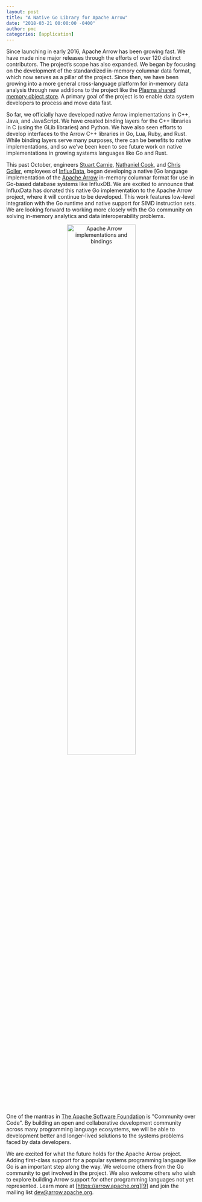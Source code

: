 ```yaml
---
layout: post
title: "A Native Go Library for Apache Arrow"
date: "2018-03-21 00:00:00 -0400"
author: pmc
categories: [application]
---
```

<!--
{% comment %}
Licensed to the Apache Software Foundation (ASF) under one or more
contributor license agreements.  See the NOTICE file distributed with
this work for additional information regarding copyright ownership.
The ASF licenses this file to you under the Apache License, Version 2.0
(the "License"); you may not use this file except in compliance with
the License.  You may obtain a copy of the License at

http://www.apache.org/licenses/LICENSE-2.0

Unless required by applicable law or agreed to in writing, software
distributed under the License is distributed on an "AS IS" BASIS,
WITHOUT WARRANTIES OR CONDITIONS OF ANY KIND, either express or implied.
See the License for the specific language governing permissions and
limitations under the License.
{% endcomment %}
-->

Since launching in early 2016, Apache Arrow has been growing fast. We have made
nine major releases through the efforts of over 120 distinct contributors. The
project’s scope has also expanded. We began by focusing on the development of
the standardized in-memory columnar data format, which now serves as a pillar
of the project. Since then, we have been growing into a more general
cross-language platform for in-memory data analysis through new additions to
the project like the [Plasma shared memory object store][1]. A primary goal of
the project is to enable data system developers to process and move data fast.

So far, we officially have developed native Arrow implementations in C++, Java,
and JavaScript. We have created binding layers for the C++ libraries in C
(using the GLib libraries) and Python. We have also seen efforts to develop
interfaces to the Arrow C++ libraries in Go, Lua, Ruby, and Rust. While binding
layers serve many purposes, there can be benefits to native implementations,
and so we’ve been keen to see future work on native implementations in growing
systems languages like Go and Rust.

This past October, engineers [Stuart Carnie][2], [Nathaniel Cook][3], and
[Chris Goller][4], employees of [InfluxData][5], began developing a native [Go
language implementation of the [Apache Arrow][6] in-memory columnar format for
use in Go-based database systems like InfluxDB. We are excited to announce that
InfluxData has donated this native Go implementation to the Apache Arrow
project, where it will continue to be developed. This work features low-level
integration with the Go runtime and native support for SIMD instruction
sets. We are looking forward to working more closely with the Go community on
solving in-memory analytics and data interoperability problems.

<div align="center">
<img src="{{ site.base-url }}/img/native_go_implementation.png"
     alt="Apache Arrow implementations and bindings"
     width="60%" class="img-responsive">
</div>

One of the mantras in [The Apache Software Foundation][7] is "Community over
Code". By building an open and collaborative development community across many
programming language ecosystems, we will be able to development better and
longer-lived solutions to the systems problems faced by data developers.

We are excited for what the future holds for the Apache Arrow project. Adding
first-class support for a popular systems programming language like Go is an
important step along the way. We welcome others from the Go community to get
involved in the project. We also welcome others who wish to explore building
Arrow support for other programming languages not yet represented. Learn more
at [https://arrow.apache.org][9] and join the mailing list
[dev@arrow.apache.org][8].

[1]: http://arrow.apache.org/blog/2017/08/16/0.6.0-release/
[2]: https://github.com/stuartcarnie
[3]: https://github.com/nathanielc
[4]: https://github.com/goller
[5]: https://influxdata.com
[6]: https://github.com/influxdata/arrow
[7]: https://www.apache.org
[8]: https://lists.apache.org/list.html?dev@arrow.apache.org
[9]: https://arrow.apache.org